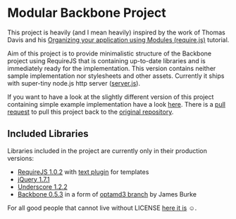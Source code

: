 Modular Backbone Project
========================

This project is heavily (and I mean heavily) inspired by the work of Thomas Davis and his
[Organizing your application using Modules (require.js)](http://backbonetutorials.com/organizing-backbone-using-modules/) tutorial.

Aim of this project is to provide minimalistic structure of the Backbone project using RequireJS that is containing up-to-date libraries and
is immediately ready for the implementation. This version contains neither sample implementation nor stylesheets and other assets. Currently it ships
with super-tiny node.js http server ([server.js](https://github.com/dzejkej/modular-backbone/blob/master/server.js)).


If you want to have a look at the slightly different version of this project containing simple example implementation
have a look [here](https://github.com/dzejkej/backbonetutorials/tree/gh-pages/examples/modular-backbone-updated). There is a
[pull request](https://github.com/thomasdavis/backbonetutorials/pull/25) to pull this project back to the
[original repository](https://github.com/thomasdavis/backbonetutorials).

Included Libraries
------------------

Libraries included in the project are currently only in their production versions:

* [RequireJS 1.0.2](http://requirejs.org/) with [text plugin](http://requirejs.org/docs/download.html#text) for templates
* [jQuery 1.7.1](http://jquery.com/)
* [Underscore 1.2.2](http://documentcloud.github.com/underscore/)
* [Backbone 0.5.3](http://documentcloud.github.com/backbone/) in a form of [optamd3 branch](https://github.com/jrburke/backbone/tree/optamd3) by James Burke


For all good people that cannot live without LICENSE [here it is](http://sam.zoy.org/wtfpl/COPYING) ☺.